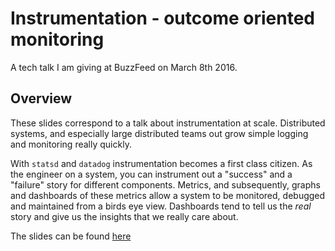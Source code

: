 # Instrumentation - outcome oriented monitoring

A tech talk I am giving at BuzzFeed on March 8th 2016.

## Overview

These slides correspond to a talk about instrumentation at scale. Distributed systems, and especially large distributed teams out grow simple logging and monitoring really quickly. 

With `statsd` and `datadog` instrumentation becomes a first class citizen. As the engineer on a system, you can instrument out a "success" and a "failure" story for different components. Metrics, and subsequently, graphs and dashboards of these metrics allow a system to be monitored, debugged and maintained from a birds eye view. Dashboards tend to tell us the _real_ story and give us the insights that we really care about.

The slides can be found [here](https://go-talks.appspot.com/github.com/jonmorehouse/instrumentation-talk/slides.slide)

